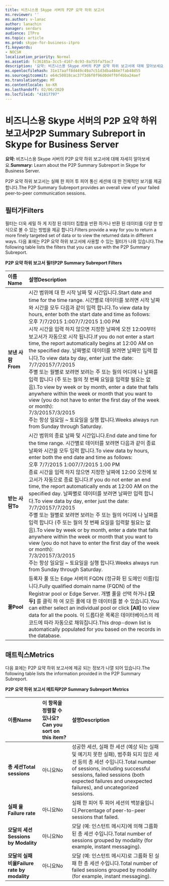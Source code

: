 ```yaml
---
title: 비즈니스용 Skype 서버의 P2P 요약 하위 보고서
ms.reviewer: ''
ms.author: v-lanac
author: lanachin
manager: serdars
audience: ITPro
ms.topic: article
ms.prod: skype-for-business-itpro
f1.keywords:
- NOCSH
localization_priority: Normal
ms.assetid: fc36185a-3cc5-4167-8c93-8a755fa75ac7
description: '요약: 비즈니스용 Skype 서버의 P2P 요약 하위 보고서에 대해 알아보세요.'
ms.openlocfilehash: 31e17aaff8d449c49a7c51d3dba484e7fab48d55
ms.sourcegitcommit: e64c50818cac37f3d6f0f96d0d4ff0f4bba24aef
ms.translationtype: MT
ms.contentlocale: ko-KR
ms.lasthandoff: 02/06/2020
ms.locfileid: "41817797"
---
```

# <a name="p2p-summary-subreport-in-skype-for-business-server"></a><span data-ttu-id="8f702-103">비즈니스용 Skype 서버의 P2P 요약 하위 보고서</span><span class="sxs-lookup"><span data-stu-id="8f702-103">P2P Summary Subreport in Skype for Business Server</span></span>
 
<span data-ttu-id="8f702-104">**요약:** 비즈니스용 Skype 서버의 P2P 요약 하위 보고서에 대해 자세히 알아보세요.</span><span class="sxs-lookup"><span data-stu-id="8f702-104">**Summary:** Learn about the P2P Summary Subreport in Skype for Business Server.</span></span>
  
<span data-ttu-id="8f702-105">P2P 요약 하위 보고서는 실패 한 피어 투 피어 통신 세션에 대 한 전체적인 보기를 제공 합니다.</span><span class="sxs-lookup"><span data-stu-id="8f702-105">The P2P Summary Subreport provides an overall view of your failed peer-to-peer communication sessions.</span></span>
  
## <a name="filters"></a><span data-ttu-id="8f702-106">필터가</span><span class="sxs-lookup"><span data-stu-id="8f702-106">Filters</span></span>

<span data-ttu-id="8f702-107">필터는 더욱 세밀 하 게 지정 된 데이터 집합을 반환 하거나 반환 된 데이터를 다양 한 방식으로 볼 수 있는 방법을 제공 합니다.</span><span class="sxs-lookup"><span data-stu-id="8f702-107">Filters provide a way for you to return a more finely targeted set of data or to view the returned data in different ways.</span></span> <span data-ttu-id="8f702-108">다음 표에는 P2P 요약 하위 보고서에 사용할 수 있는 필터가 나와 있습니다.</span><span class="sxs-lookup"><span data-stu-id="8f702-108">The following table lists the filters that you can use with the P2P Summary Subreport.</span></span>
  
<span data-ttu-id="8f702-109">**P2P 요약 하위 보고서 필터**</span><span class="sxs-lookup"><span data-stu-id="8f702-109">**P2P Summary Subreport Filters**</span></span>

|<span data-ttu-id="8f702-110">**이름**</span><span class="sxs-lookup"><span data-stu-id="8f702-110">**Name**</span></span>|<span data-ttu-id="8f702-111">**설명**</span><span class="sxs-lookup"><span data-stu-id="8f702-111">**Description**</span></span>|
|:-----|:-----|
|<span data-ttu-id="8f702-112">**보낸 사람**</span><span class="sxs-lookup"><span data-stu-id="8f702-112">**From**</span></span> <br/> |<span data-ttu-id="8f702-113">시간 범위에 대 한 시작 날짜 및 시간입니다.</span><span class="sxs-lookup"><span data-stu-id="8f702-113">Start date and time for the time range.</span></span> <span data-ttu-id="8f702-114">시간별로 데이터를 보려면 시작 날짜와 시간을 모두 다음과 같이 입력 합니다.</span><span class="sxs-lookup"><span data-stu-id="8f702-114">To view data by hours, enter both the start date and time as follows:</span></span>  <br/> <span data-ttu-id="8f702-115">오후 7/7/2015 1:00</span><span class="sxs-lookup"><span data-stu-id="8f702-115">7/7/2015 1:00 PM</span></span>  <br/> <span data-ttu-id="8f702-116">시작 시간을 입력 하지 않으면 지정한 날짜에 오전 12:00부터 보고서가 자동으로 시작 됩니다.</span><span class="sxs-lookup"><span data-stu-id="8f702-116">If you do not enter a start time, the report automatically begins at 12:00 AM on the specified day.</span></span> <span data-ttu-id="8f702-117">날짜별로 데이터를 보려면 날짜만 입력 합니다.</span><span class="sxs-lookup"><span data-stu-id="8f702-117">To view data by day, enter just the date:</span></span>  <br/> <span data-ttu-id="8f702-118">7/7/2015</span><span class="sxs-lookup"><span data-stu-id="8f702-118">7/7/2015</span></span>  <br/> <span data-ttu-id="8f702-119">주별 또는 월별로 보려면 보려는 주 또는 월의 어디에 나 날짜를 입력 합니다 (주 또는 월의 첫 번째 요일을 입력할 필요는 없음).</span><span class="sxs-lookup"><span data-stu-id="8f702-119">To view by week or by month, enter a date that falls anywhere within the week or month that you want to view (you do not have to enter the first day of the week or month):</span></span>  <br/> <span data-ttu-id="8f702-120">7/3/2015</span><span class="sxs-lookup"><span data-stu-id="8f702-120">7/3/2015</span></span>  <br/> <span data-ttu-id="8f702-121">주는 항상 일요일 ~ 토요일을 실행 합니다.</span><span class="sxs-lookup"><span data-stu-id="8f702-121">Weeks always run from Sunday through Saturday.</span></span>  <br/> |
|<span data-ttu-id="8f702-122">**받는 사람**</span><span class="sxs-lookup"><span data-stu-id="8f702-122">**To**</span></span> <br/> |<span data-ttu-id="8f702-123">시간 범위의 종료 날짜 및 시간입니다.</span><span class="sxs-lookup"><span data-stu-id="8f702-123">End date and time for the time range.</span></span> <span data-ttu-id="8f702-124">시간별로 데이터를 보려면 다음과 같이 종료 날짜와 시간을 모두 입력 합니다.</span><span class="sxs-lookup"><span data-stu-id="8f702-124">To view data by hours, enter both the end date and time as follows:</span></span>  <br/> <span data-ttu-id="8f702-125">오후 7/7/2015 1:00</span><span class="sxs-lookup"><span data-stu-id="8f702-125">7/7/2015 1:00 PM</span></span>  <br/> <span data-ttu-id="8f702-126">종료 시간을 입력 하지 않으면 지정한 날짜에 12:00 오전에 보고서가 자동으로 종료 됩니다.</span><span class="sxs-lookup"><span data-stu-id="8f702-126">If you do not enter an end time, the report automatically ends at 12:00 AM on the specified day.</span></span> <span data-ttu-id="8f702-127">날짜별로 데이터를 보려면 날짜만 입력 합니다.</span><span class="sxs-lookup"><span data-stu-id="8f702-127">To view data by day, enter just the date:</span></span>  <br/> <span data-ttu-id="8f702-128">7/7/2015</span><span class="sxs-lookup"><span data-stu-id="8f702-128">7/7/2015</span></span>  <br/> <span data-ttu-id="8f702-129">주별 또는 월별로 보려면 보려는 주 또는 월의 어디에 나 날짜를 입력 합니다 (주 또는 월의 첫 번째 요일을 입력할 필요는 없음).</span><span class="sxs-lookup"><span data-stu-id="8f702-129">To view by week or by month, enter a date that falls anywhere within the week or month that you want to view (you do not have to enter the first day of the week or month):</span></span>  <br/> <span data-ttu-id="8f702-130">7/3/2015</span><span class="sxs-lookup"><span data-stu-id="8f702-130">7/3/2015</span></span>  <br/> <span data-ttu-id="8f702-131">주는 항상 일요일 ~ 토요일을 실행 합니다.</span><span class="sxs-lookup"><span data-stu-id="8f702-131">Weeks always run from Sunday through Saturday.</span></span>  <br/> |
|<span data-ttu-id="8f702-132">**풀**</span><span class="sxs-lookup"><span data-stu-id="8f702-132">**Pool**</span></span> <br/> |<span data-ttu-id="8f702-133">등록자 풀 또는 Edge 서버의 FQDN (정규화 된 도메인 이름)입니다.</span><span class="sxs-lookup"><span data-stu-id="8f702-133">Fully qualified domain name (FQDN) of the Registrar pool or Edge Server.</span></span> <span data-ttu-id="8f702-134">개별 풀을 선택 하거나 **[모두]** 를 클릭 하 여 모든 풀에 대 한 데이터를 볼 수 있습니다.</span><span class="sxs-lookup"><span data-stu-id="8f702-134">You can either select an individual pool or click **[All]** to view data for all the pools.</span></span> <span data-ttu-id="8f702-135">이 드롭다운 목록은 데이터베이스의 레코드에 따라 자동으로 채워집니다.</span><span class="sxs-lookup"><span data-stu-id="8f702-135">This drop-down list is automatically populated for you based on the records in the database.</span></span> <br/> |
   
## <a name="metrics"></a><span data-ttu-id="8f702-136">매트릭스</span><span class="sxs-lookup"><span data-stu-id="8f702-136">Metrics</span></span>

<span data-ttu-id="8f702-137">다음 표에는 P2P 요약 하위 보고서에 제공 되는 정보가 나열 되어 있습니다.</span><span class="sxs-lookup"><span data-stu-id="8f702-137">The following table lists the information provided in the P2P Summary Subreport.</span></span>
  
<span data-ttu-id="8f702-138">**P2P 요약 하위 보고서 메트릭**</span><span class="sxs-lookup"><span data-stu-id="8f702-138">**P2P Summary Subreport Metrics**</span></span>

|<span data-ttu-id="8f702-139">**이름**</span><span class="sxs-lookup"><span data-stu-id="8f702-139">**Name**</span></span>|<span data-ttu-id="8f702-140">**이 항목을 정렬할 수 있나요?**</span><span class="sxs-lookup"><span data-stu-id="8f702-140">**Can you sort on this item?**</span></span>|<span data-ttu-id="8f702-141">**설명**</span><span class="sxs-lookup"><span data-stu-id="8f702-141">**Description**</span></span>|
|:-----|:-----|:-----|
|<span data-ttu-id="8f702-142">**총 세션**</span><span class="sxs-lookup"><span data-stu-id="8f702-142">**Total sessions**</span></span> <br/> |<span data-ttu-id="8f702-143">아니요</span><span class="sxs-lookup"><span data-stu-id="8f702-143">No</span></span>  <br/> |<span data-ttu-id="8f702-144">성공한 세션, 실패 한 세션 (예상 되는 실패 및 예기치 못한 실패), 범주화 되지 않은 세션 등의 총 세션 수입니다.</span><span class="sxs-lookup"><span data-stu-id="8f702-144">Total number of sessions, including successful sessions, failed sessions (both expected failures and unexpected failures), and uncategorized sessions.</span></span>  <br/> |
|<span data-ttu-id="8f702-145">**실패 율**</span><span class="sxs-lookup"><span data-stu-id="8f702-145">**Failure rate**</span></span> <br/> |<span data-ttu-id="8f702-146">아니요</span><span class="sxs-lookup"><span data-stu-id="8f702-146">No</span></span>  <br/> |<span data-ttu-id="8f702-147">실패 한 피어 투 피어 세션의 백분율입니다.</span><span class="sxs-lookup"><span data-stu-id="8f702-147">Percentage of peer-to-peer sessions that failed.</span></span>  <br/> |
|<span data-ttu-id="8f702-148">**모달의 세션**</span><span class="sxs-lookup"><span data-stu-id="8f702-148">**Sessions by Modality**</span></span> <br/> |<span data-ttu-id="8f702-149">아니요</span><span class="sxs-lookup"><span data-stu-id="8f702-149">No</span></span>  <br/> |<span data-ttu-id="8f702-150">모달 (예: 인스턴트 메시지)에 의해 그룹화 된 총 세션 수입니다.</span><span class="sxs-lookup"><span data-stu-id="8f702-150">Total number of sessions grouped by modality (for example, instant messaging).</span></span>  <br/> |
|<span data-ttu-id="8f702-151">**모달의 실패 비율**</span><span class="sxs-lookup"><span data-stu-id="8f702-151">**Failure rate by modality**</span></span> <br/> |<span data-ttu-id="8f702-152">아니요</span><span class="sxs-lookup"><span data-stu-id="8f702-152">No</span></span>  <br/> |<span data-ttu-id="8f702-153">모달 (예: 인스턴트 메시지)로 그룹화 된 실패 한 총 세션 수입니다.</span><span class="sxs-lookup"><span data-stu-id="8f702-153">Total number of failed sessions grouped by modality (for example, instant messaging).</span></span>  <br/> |
   

